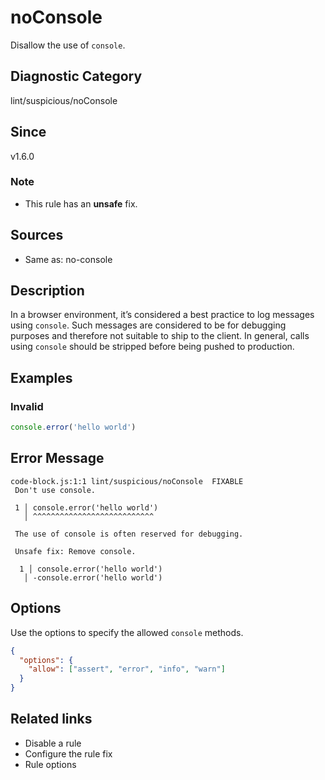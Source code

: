 # noConsole

Disallow the use of `console`.

## Diagnostic Category
lint/suspicious/noConsole

## Since
v1.6.0

### Note
- This rule has an **unsafe** fix.

## Sources
- Same as: no-console

## Description
In a browser environment, it’s considered a best practice to log messages using `console`.
Such messages are considered to be for debugging purposes and therefore not suitable to ship to the client.
In general, calls using `console` should be stripped before being pushed to production.

## Examples

### Invalid
```js
console.error('hello world')
```

## Error Message
```
code-block.js:1:1 lint/suspicious/noConsole  FIXABLE 
 Don't use console.
 
 1 │ console.error('hello world')
   │ ^^^^^^^^^^^^^^^^^^^^^^^^^^^
 
 The use of console is often reserved for debugging.
 
 Unsafe fix: Remove console.
 
  1 │ console.error('hello world')
   │ -console.error('hello world')
```

## Options
Use the options to specify the allowed `console` methods.

```json
{
  "options": {
    "allow": ["assert", "error", "info", "warn"]
  }
}
```

## Related links
- Disable a rule
- Configure the rule fix
- Rule options